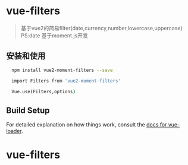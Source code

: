 # vue-filters

> 基于vue2的简易filter(date,currency,number,lowercase,uppercase)  
PS:date 基于moment.js开发

## 安装和使用

``` bash
  npm install vue2-moment-filters --save

  import Filters from 'vue2-moment-filters'
  
  Vue.use(Filters,options)
```


## Build Setup


For detailed explanation on how things work, consult the [docs for vue-loader](http://vuejs.github.io/vue-loader).
# vue-filters
